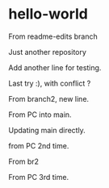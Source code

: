 # hello-world
From readme-edits branch

Just another repository

Add another line for testing.

Last try :), with conflict ?

From branch2, new line.

From PC into main.

Updating main directly.

from PC 2nd time.

From br2

From PC 3rd time.
